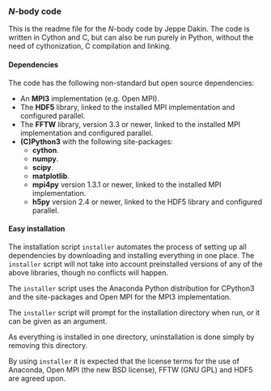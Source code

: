 ### *N*-body code
This is the readme file for the *N*-body code by Jeppe Dakin.
The code is written in Cython and C, but can also be run purely in Python,
without the need of cythonization, C compilation and linking.

#### Dependencies
The code has the following non-standard but open source dependencies:
- An **MPI3** implementation (e.g. Open MPI).
- The **HDF5** library, linked to the installed MPI implementation and
  configured parallel.
- The **FFTW** library, version 3.3 or newer, linked to the installed MPI
  implementation and configured parallel.
- **(C)Python3** with the following site-packages:
  - **cython**.
  - **numpy**.
  - **scipy**.
  - **matplotlib**.
  - **mpi4py** version 1.3.1 or newer, linked to the
    installed MPI implementation.
  - **h5py** version 2.4 or newer, linked to the HDF5
    library and configured parallel.

#### Easy installation
The installation script `installer` automates the process of setting up
all dependencies by downloading and installing everything in one place.
The `installer` script will not take into account preinstalled versions
of any of the above libraries, though no conflicts will happen.

The `installer` script uses the Anaconda Python distribution for CPython3
and the site-packages and Open MPI for the MPI3 implementation.

The `installer` script will prompt for the installation directory when run,
or it can be given as an argument.

As everything is installed in one directory, uninstallation is done simply
by removing this directory.

By using `installer` it is expected that the license terms for the use of
Anaconda, Open MPI (the new BSD license), FFTW (GNU GPL)
and HDF5 are agreed upon.
